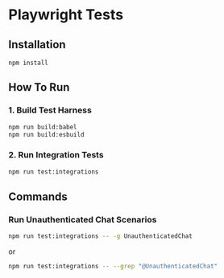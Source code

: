 # Playwright Tests

## Installation

```
npm install
```

## How To Run

### 1. Build Test Harness

```sh
npm run build:babel
npm run build:esbuild
```

### 2. Run Integration Tests

```sh
npm run test:integrations
```

## Commands

### Run Unauthenticated Chat Scenarios

```sh
npm run test:integrations -- -g UnauthenticatedChat
```

or

```sh
npm run test:integrations -- --grep "@UnauthenticatedChat"
```